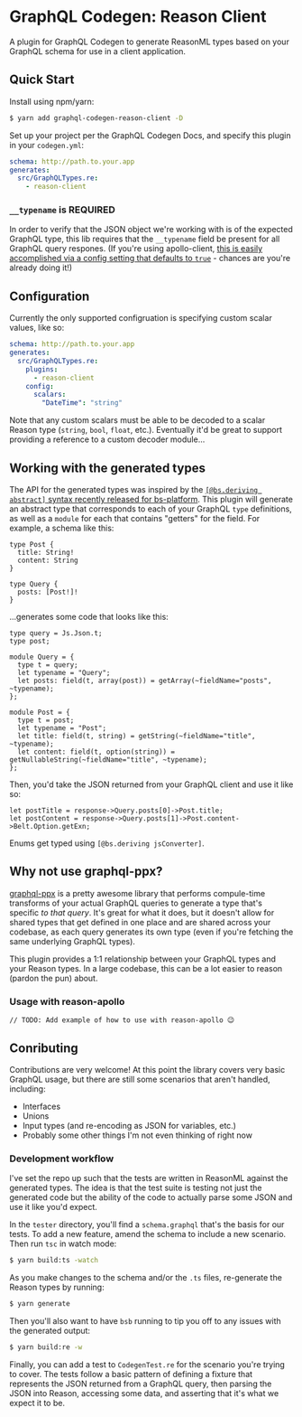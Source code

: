 # GraphQL Codegen: Reason Client

A plugin for GraphQL Codegen to generate ReasonML types based on your GraphQL schema for use in a client application.

## Quick Start

Install using npm/yarn:

```bash
$ yarn add graphql-codegen-reason-client -D
```

Set up your project per the GraphQL Codegen Docs, and specify this plugin in your `codegen.yml`:

```yml
schema: http://path.to.your.app
generates:
  src/GraphQLTypes.re:
    - reason-client
```

### `__typename` is REQUIRED

In order to verify that the JSON object we're working with is of the expected GraphQL type, this lib requires that the `__typename` field be present for all GraphQL query respones. (If you're using apollo-client, [this is easily accomplished via a config setting that defaults to `true`](https://www.apollographql.com/docs/react/advanced/caching.html#configuration) - chances are you're already doing it!)

## Configuration

Currently the only supported configruation is specifying custom scalar values, like so:

```yml
schema: http://path.to.your.app
generates:
  src/GraphQLTypes.re:
    plugins:
      - reason-client
    config:
      scalars:
        "DateTime": "string"
```

Note that any custom scalars must be able to be decoded to a scalar Reason type (`string`, `bool`, `float`, etc.). Eventually it'd be great to support providing a reference to a custom decoder module...

## Working with the generated types

The API for the generated types was inspired by the [`[@bs.deriving abstract]` syntax recently released for bs-platform](https://bucklescript.github.io/docs/en/object.html#record-mode). This plugin will generate an abstract type that corresponds to each of your GraphQL `type` definitions, as well as a `module` for each that contains "getters" for the field. For example, a schema like this:

```
type Post {
  title: String!
  content: String
}

type Query {
  posts: [Post!]!
}
```

...generates some code that looks like this:

```re
type query = Js.Json.t;
type post;

module Query = {
  type t = query;
  let typename = "Query";
  let posts: field(t, array(post)) = getArray(~fieldName="posts", ~typename);
};

module Post = {
  type t = post;
  let typename = "Post";
  let title: field(t, string) = getString(~fieldName="title", ~typename);
  let content: field(t, option(string)) = getNullableString(~fieldName="title", ~typename);
};
```

Then, you'd take the JSON returned from your GraphQL client and use it like so:

```re
let postTitle = response->Query.posts[0]->Post.title;
let postContent = response->Query.posts[1]->Post.content->Belt.Option.getExn;
```

Enums get typed using `[@bs.deriving jsConverter]`.

## Why not use graphql-ppx?

[graphql-ppx](https://github.com/mhallin/graphql_ppx) is a pretty awesome library that performs compule-time transforms of your actual GraphQL queries to generate a type that's specific _to that query_. It's great for what it does, but it doesn't allow for shared types that get defined in one place and are shared across your codebase, as each query generates its own type (even if you're fetching the same underlying GraphQL types).

This plugin provides a 1:1 relationship between your GraphQL types and your Reason types. In a large codebase, this can be a lot easier to reason (pardon the pun) about.

### Usage with reason-apollo

`// TODO: Add example of how to use with reason-apollo 😉`

## Conributing

Contributions are very welcome! At this point the library covers very basic GraphQL usage, but there are still some scenarios that aren't handled, including:

- Interfaces
- Unions
- Input types (and re-encoding as JSON for variables, etc.)
- Probably some other things I'm not even thinking of right now

### Development workflow

I've set the repo up such that the tests are written in ReasonML against the generated types. The idea is that the test suite is testing not just the generated code but the ability of the code to actually parse some JSON and use it like you'd expect.

In the `tester` directory, you'll find a `schema.graphql` that's the basis for our tests. To add a new feature, amend the schema to include a new scenario. Then run `tsc` in watch mode:

```bash
$ yarn build:ts -watch
```

As you make changes to the schema and/or the `.ts` files, re-generate the Reason types by running:

```bash
$ yarn generate
```

Then you'll also want to have `bsb` running to tip you off to any issues with the generated output:

```bash
$ yarn build:re -w
```

Finally, you can add a test to `CodegenTest.re` for the scenario you're trying to cover. The tests follow a basic pattern of defining a fixture that represents the JSON returned from a GraphQL query, then parsing the JSON into Reason, accessing some data, and asserting that it's what we expect it to be.
